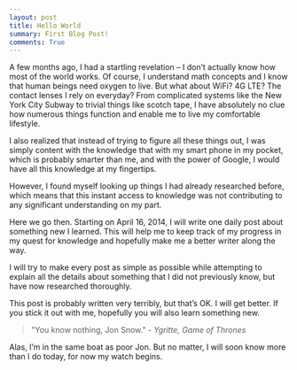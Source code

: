 ```yaml
---
layout: post
title: Hello World
summary: First Blog Post!
comments: True
---
```


A few months ago, I had a startling revelation – I don’t actually know how most of the world works. Of course, I understand math concepts and I know that human beings need oxygen to live. But what about WiFi? 4G LTE? The contact lenses I rely on everyday? From complicated systems like the New York City Subway to trivial things like scotch tape, I have absolutely no clue how numerous things function and enable me to live my comfortable lifestyle.

I also realized that instead of trying to figure all these things out, I was simply content with the knowledge that with my smart phone in my pocket, which is probably smarter than me, and with the power of Google, I would have all this knowledge at my fingertips.

However, I found myself looking up things I had already researched before, which means that this instant access to knowledge was not contributing to any significant understanding on my part.

Here we go then. Starting on April 16, 2014, I will write one daily post about something new I learned. This will help me to keep track of my progress in my quest for knowledge and hopefully make me a better writer along the way.

I will try to make every post as simple as possible while attempting to explain all the details about something that I did not previously know, but have now researched thoroughly.

This post is probably written very terribly, but that’s OK. I will get better. If you stick it out with me, hopefully you will also learn something new.

> "You know nothing, Jon Snow." - <cite>Ygritte, Game of Thrones</cite>

Alas, I’m in the same boat as poor Jon. But no matter, I will soon know more than I do today, for now my watch begins.
